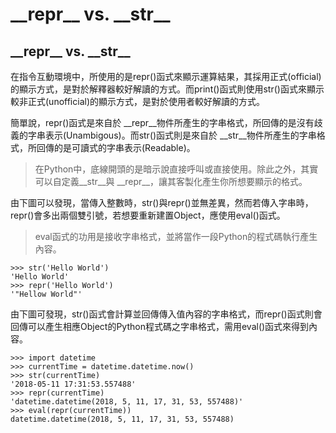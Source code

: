 # \_\_repr\_\_ vs.  \_\_str\_\_

## \_\_repr\_\_ vs. \_\_str\_\_

在指令互動環境中，所使用的是repr\(\)函式來顯示運算結果，其採用正式\(official\)的顯示方式，是對於解釋器較好解讀的方式。而print\(\)函式則使用str\(\)函式來顯示較非正式\(unofficial\)的顯示方式，是對於使用者較好解讀的方式。  
  
簡單說，repr\(\)函式是來自於 \_\_repr\_\_物件所產生的字串格式，所回傳的是沒有歧義的字串表示\(Unambigous\)。而str\(\)函式則是來自於 \_\_str\_\_物件所產生的字串格式，所回傳的是可讀式的字串表示\(Readable\)。

> 在Python中，底線開頭的是暗示說直接呼叫或直接使用。除此之外，其實可以自定義\_\_str\_\_與 \_\_repr\_\_，讓其客製化產生你所想要顯示的格式。

由下圖可以發現，當傳入整數時，str\(\)與repr\(\)並無差異，然而若傳入字串時，repr\(\)會多出兩個雙引號，若想要重新建置Object，應使用eval\(\)函式。

> eval函式的功用是接收字串格式，並將當作一段Python的程式碼執行產生內容。

```text
>>> str('Hello World')
'Hello World'
>>> repr('Hello World')
'"Hellow World"'
```

由下圖可發現，str\(\)函式會計算並回傳傳入值內容的字串格式，而repr\(\)函式則會回傳可以產生相應Object的Python程式碼之字串格式，需用eval\(\)函式來得到內容。

```text
>>> import datetime
>>> currentTime = datetime.datetime.now()
>>> str(currentTime)
'2018-05-11 17:31:53.557488'
>>> repr(currentTime)
'datetime.datetime(2018, 5, 11, 17, 31, 53, 557488)'
>>> eval(repr(currentTime))
datetime.datetime(2018, 5, 11, 17, 31, 53, 557488)
```



